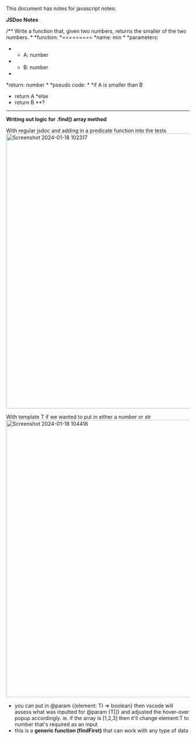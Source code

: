 This document has notes for javascript notes:

**JSDoc Notes**

/** Write a function that, given two numbers, returns the smaller of the two numbers.
*
*function:
*=========
*name: min
*
*parameters:
*	- A: number
*	- B: number
*
*return: number
*
*pseudo code:
*
*if A is smaller than B
*	return A
*else
*	return B
**?

----
**Writing out logic for .find() array method**

With regular jsdoc and adding in a predicate function into the tests
<img width="752" alt="Screenshot 2024-01-18 102317" src="https://github.com/d-atienza/notes/assets/153103146/964e0787-2f62-43cf-a9bf-93afbfc84add">

With template T if we wanted to put in either a number or str
<img width="759" alt="Screenshot 2024-01-18 104416" src="https://github.com/d-atienza/notes/assets/153103146/aa6de54a-6268-4917-ac43-78a0c715126f">
- you can put in @param {(element: T) => boolean} then vscode will assess what was inputted for @param {T[]} and adjusted the hover-over popup accordingly. ie. if the array is [1,2,3] then it'll change element:T to number that's required as an input
- this is a **generic function (findFirst)** that can work with any type of data

